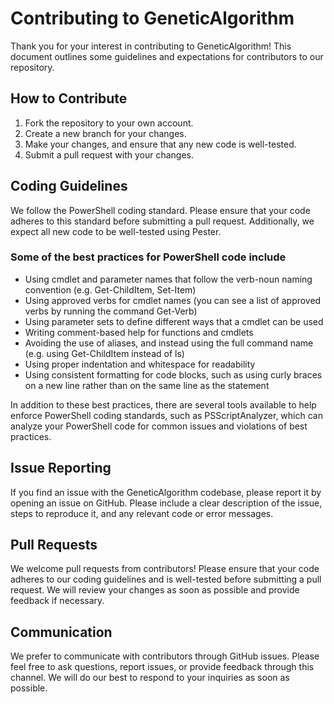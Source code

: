 # Contributing to GeneticAlgorithm

Thank you for your interest in contributing to GeneticAlgorithm! This document outlines some guidelines and expectations for contributors to our repository.

## How to Contribute

1. Fork the repository to your own account.
2. Create a new branch for your changes.
3. Make your changes, and ensure that any new code is well-tested.
4. Submit a pull request with your changes.

## Coding Guidelines

We follow the PowerShell coding standard. Please ensure that your code adheres to this standard before submitting a pull request. Additionally, we expect all new code to be well-tested using Pester.

### Some of the best practices for PowerShell code include

* Using cmdlet and parameter names that follow the verb-noun naming convention (e.g. Get-ChildItem, Set-Item)
* Using approved verbs for cmdlet names (you can see a list of approved verbs by running the command Get-Verb)
* Using parameter sets to define different ways that a cmdlet can be used
* Writing comment-based help for functions and cmdlets
* Avoiding the use of aliases, and instead using the full command name (e.g. using Get-ChildItem instead of ls)
* Using proper indentation and whitespace for readability
* Using consistent formatting for code blocks, such as using curly braces on a new line rather than on the same line as the statement
  
In addition to these best practices, there are several tools available to help enforce PowerShell coding standards, such as PSScriptAnalyzer, which can analyze your PowerShell code for common issues and violations of best practices.

## Issue Reporting

If you find an issue with the GeneticAlgorithm codebase, please report it by opening an issue on GitHub. Please include a clear description of the issue, steps to reproduce it, and any relevant code or error messages.

## Pull Requests

We welcome pull requests from contributors! Please ensure that your code adheres to our coding guidelines and is well-tested before submitting a pull request. We will review your changes as soon as possible and provide feedback if necessary.

## Communication

We prefer to communicate with contributors through GitHub issues. Please feel free to ask questions, report issues, or provide feedback through this channel. We will do our best to respond to your inquiries as soon as possible.
